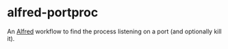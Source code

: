 # alfred-portproc

An [Alfred](https://www.alfredapp.com/) workflow to find the process listening on a port (and optionally kill it).
